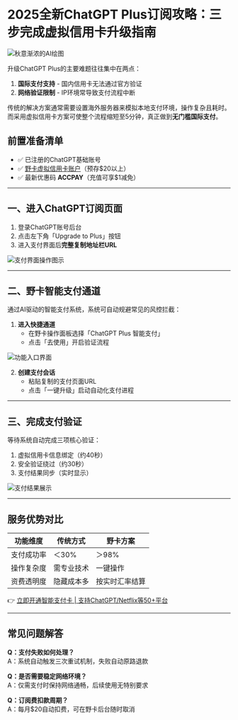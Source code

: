 # 2025全新ChatGPT Plus订阅攻略：三步完成虚拟信用卡升级指南

![秋意渐浓的AI绘图](https://bbtdd.com/wp-content/uploads/img/293176013437961.webp)

升级ChatGPT Plus的主要难题往往集中在两点：
1. **国际支付支持** - 国内信用卡无法通过官方验证
2. **网络验证限制** - IP环境常导致支付流程中断

传统的解决方案通常需要设置海外服务器来模拟本地支付环境，操作复杂且耗时。而采用虚拟信用卡方案可使整个流程缩短至5分钟，真正做到**无门槛国际支付**。

## 前置准备清单
- ✅ 已注册的ChatGPT基础账号
- ✅ [野卡虚拟信用卡账户](https://bbtdd.com/yeka)（预存$20以上）
- ✅ 最新优惠码 **ACCPAY**（充值可享$1减免）

---

## 一、进入ChatGPT订阅页面
1. 登录ChatGPT账号后台
2. 点击左下角「Upgrade to Plus」按钮
3. 进入支付界面后**完整复制地址栏URL**

![支付界面操作图示](https://bbtdd.com/wp-content/uploads/img/0024232689.webp)

---

## 二、野卡智能支付通道
通过AI驱动的智能支付系统，系统可自动规避常见的风控拦截：

1. **进入快捷通道**  
   - 在野卡操作面板选择「ChatGPT Plus 智能支付」
   - 点击「去使用」开启验证流程

![功能入口界面](https://bbtdd.com/wp-content/uploads/img/17106925.webp)

2. **创建支付会话**  
   - 粘贴复制的支付页面URL
   - 点击「一键升级」启动自动化支付进程

---

## 三、完成支付验证
等待系统自动完成三项核心验证：
1. 虚拟信用卡信息绑定（约40秒）
2. 安全验证绕过（约30秒）
3. 支付结果同步（实时显示）

![支付结果展示](https://bbtdd.com/wp-content/uploads/img/5552512794.webp)

---

## 服务优势对比
| 功能维度       | 传统方式                   | 野卡方案              |
|----------------|--------------------------|--------------------------|
| 支付成功率      | ＜30%                    | ＞98%                    |
| 操作复杂度      | 需专业技术               | 一键操作                 |
| 资费透明度      | 隐藏成本多               | 按实时汇率结算           |

👉 [立即开通智能支付卡 | 支持ChatGPT/Netflix等50+平台](https://bbtdd.com/yeka)

---

## 常见问题解答
**Q：支付失败如何处理？**  
A：系统自动触发三次重试机制，失败自动原路退款

**Q：是否需要稳定网络环境？**  
A：仅需支付时保持网络通畅，后续使用无特别要求

**Q：订阅费扣款周期？**  
A：每月$20自动扣费，可在野卡后台随时取消